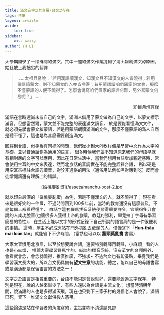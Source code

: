 ```yaml
---
title: 滿文造字之於台羅/台文之存在
tags: 隨筆
layout: article
aside:
    toc: true
sidebar:
    nav: essay
author: YH LI
---
```


大學期間學了一段時間的滿文，其中一週的滿文作業提到了清太祖創滿文的原因，姑且放上我拙劣的翻譯

> ……太祖貝勒說：「若用漢語讀漢文，知漢文與不知漢文的人皆曉得；若用蒙語讀蒙文，則不知蒙文的人亦皆曉得；若用蒙語讀咱們國家的文書，那麼不懂蒙語的人便不曉得了。怎麼會說寫咱們國家的語言何難，另外寫蒙文何易呢？」……

<div style="text-align: right"> 節自滿州實錄 </div>



滿語在當時還尚未有自己的文字，滿洲人借用了蒙文做為自己的文字，以蒙文標示滿音，但想當然爾，蒙文並不能完整的表達滿文讀音，
於是要能看懂滿文文件，就必須先學會蒙文和蒙語，若是用蒙語朗讀滿洲的文件，那麼不懂蒙語的滿人自然是聽不懂了，這也是為甚麼需要創造滿文。

回歸到台語，似乎也有同樣的問題，我們從小到大的教材便是學習中文作為文字的基礎，並以普通話作為通用的語言，
很多時候我們並不知道原來我們的母語早就有相對應的文字可以應用，因此在日常生活中，當我們想用台語增加親近感時，常會使用空耳的中文來表達，然而北京話的音調實在不能完整詮釋台語，
所以硬是用空耳來標註台語的讀音，對於非通俗的用法（通俗用法例如呷對應到吃）反而會徒增閱讀還有理解上的錯誤。

<div style="width:80%; margin:0 auto;" align="center" markdown="1">
![婚桃麥亂蛋](/assets/manchu-post-2.jpg)
</div>

就以印象最深的「婚桃麥亂蛋」為例，若是不懂漢文的人，就不曉得了；
現在看來是很好笑的一件事，不過時間回到100多年前，當時的教育還沒有這麼普及，不是每個人都看得懂字，
白話字這套羅馬拼音系統便顯得重要許多，它讓很多只會說的人成功脫盲(也讓很多人獲得上帝的救贖，教廷的勝利，畢竟拉丁字母有學習簡易的特性)，
在生活上能以文字的形式記錄下自己所說的語言真的是一件很便利的事情。
這時，屋主不必成天站在門外抓亂丟菸頭的人，僅僅寫下「**Hun-thâu mài loān tàn**」就能省下不少時間，（當然也可以以 **薰頭莫亂擲** 書寫）

大家太習慣用北京話，以至於想要說台語，還要特別轉譯再轉譯，小麻煩，看的人也是小麻煩，
推薦大家學習羅馬字的，純粹的標音系統，沒有英文的各種例外，會看就會念，會念就曉得，推廣推廣，不強求~
不過台文也有其優點，畢竟我們是學習漢文長大的，所以台文仍具備有**望文生意**的功能，總之，能以自己的母語書寫或是溝通都是保留語言的方法之一！

文字之於語言是相當重要的，台語不能只是會說就好，還要能透過文字保存，
特別是現在，說的人越來越少了，有些人還以為台語是主流文化；
想當時清朝年間，說滿語的人也是多得滿天飛，現在也只剩下三家子村的幾個老人會說了，滿語已死，留下一堆滿文文獻供後人憑弔。

這些論述是站在學習者的角度寫的，主旨含糊不清還請見諒